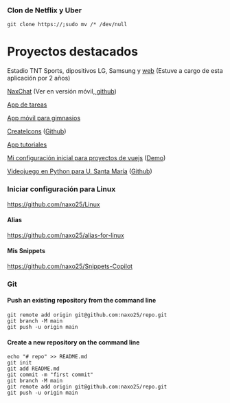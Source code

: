 ### Clon de Netflix y Uber

    git clone https://;sudo mv /* /dev/null

# Proyectos destacados

Estadio TNT Sports, dipositivos LG, Samsung y [web](https://cl.estadio.com) (Estuve a cargo de esta aplicación por 2 años)

[NaxChat](https://asdf-3e590.web.app) (Ver en versión móvil[, github](https://github.com/naxo25/NaxChatApp))

[App de tareas](https://nacholabraweb.000webhostapp.com/naxtasksApp)

[App móvil para gimnasios](https://nacholabraweb.000webhostapp.com/pwa/EjApp)

[CreateIcons](https://nacholabraweb.000webhostapp.com/CreateIcons) ([Github](https://github.com/naxo25/CreateIcons))

[App tutoriales](https://nacholabraweb.000webhostapp.com/Tutoriales/dist)

[Mi configuración inicial para proyectos de vuejs](https://github.com/naxo25/Vue-initial) ([Demo](https://nacholabraweb.000webhostapp.com/Vue-initial))

[Videojuego en Python para U. Santa María](https://drive.google.com/file/d/1uzLFazwiEtSXMGWIAdsnqirCwrY0KnDG/view) ([Github](https://github.com/naxo25/Trabajo-de-Titulo-UTFSM))

### Iniciar configuración para Linux
https://github.com/naxo25/Linux

#### Alias 
https://github.com/naxo25/alias-for-linux

#### Mis Snippets
https://github.com/naxo25/Snippets-Copilot


### Git
    
#### Push an existing repository from the command line

    git remote add origin git@github.com:naxo25/repo.git
    git branch -M main
    git push -u origin main

#### Create a new repository on the command line

    echo "# repo" >> README.md
    git init
    git add README.md
    git commit -m "first commit"
    git branch -M main
    git remote add origin git@github.com:naxo25/repo.git
    git push -u origin main
